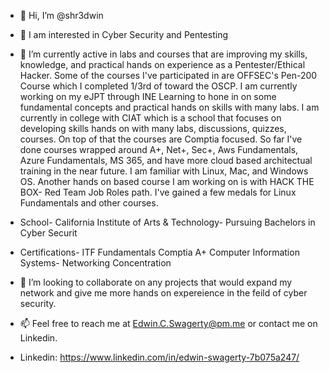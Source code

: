 - 👋 Hi, I’m @shr3dwin
- 👀 I am interested in Cyber Security and Pentesting
- 🌱 I’m currently active in labs and courses that are improving my skills, knowledge, and practical hands on experience as a Pentester/Ethical Hacker. 
  Some of the courses I've participated in are OFFSEC's Pen-200 Course which I completed 1/3rd of toward the OSCP. I am currently working on my eJPT through
  INE Learning to hone in on some fundamental concepts and practical hands on skills with many labs. I am currently in college with CIAT which is a school 
  that focuses on developing skills hands on with many labs, discussions, quizzes, courses. On top of that the courses are Comptia focused. So far I've done courses
  wrapped around A+, Net+, Sec+, Aws Fundamentals, Azure Fundamentals, MS 365, and have more cloud based architectual training in the near future.
    I am familiar with Linux, Mac, and Windows OS. Another hands on based course I am working on is with HACK THE BOX- Red Team Job Roles path. I've gained a few
  medals for Linux Fundamentals and other courses.

- School-  California Institute of Arts & Technology- Pursuing Bachelors in Cyber Securit

- Certifications-   ITF Fundamentals    Comptia A+    Computer Information Systems- Networking Concentration
  
- 💞️ I’m looking to collaborate on any projects that would expand my network and give me more hands on expereience in the feild of cyber security.
  
- 📫 Feel free to reach me at Edwin.C.Swagerty@pm.me or contact me on Linkedin.
  
- Linkedin:  https://www.linkedin.com/in/edwin-swagerty-7b075a247/

<!---
shr3dwin/shr3dwin is a ✨ special ✨ repository because its `README.md` (this file) appears on your GitHub profile.
You can click the Preview link to take a look at your changes.
--->
